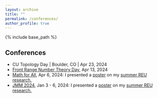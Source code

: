 ```yaml
---
layout: archive
title: ""
permalink: /conferences/
author_profile: true
---
```


{% include base_path %}

## Conferences
 * CU Topology Day &#124; Boulder, CO &#124; Apr 23, 2024
 * <a href="https://sites.google.com/view/frontrangenumbertheoryday/home?authuser=0">Front Range Number Theory Day</a>, Apr 13, 2024
 * <a href="https://sites.google.com/view/mathforallnola/satellite-conference/boulder-co?authuser=0">Math for All</a>, Apr 6, 2024: I presented a [poster](/files/Poster.pdf) on my <a href="https://clydekertzer.com/papers/">summer REU research.</a>
 *  <a href="https://meetings.ams.org/math/jmm2024/meetingapp.cgi/Paper/28472">JMM 2024</a>, Jan 3 - 6, 2024: I presented a [poster](/files/Poster.pdf) on my <a href="https://clydekertzer.com/papers/">summer REU research.</a>


